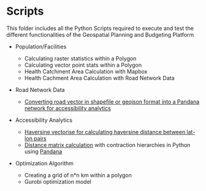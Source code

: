 # Scripts
This folder includes all the Python Scripts required to execute and test the different functionalities of the Geospatial Planning and Budgeting Platform

- Population/Facilities
  - Calculating raster statistics within a Polygon
  - Calculating vector point stats within a Polygon
  - Health Catchment Area Calculation with Mapbox
  - Health Cachment Area Calculation with Road Network Data
  
- Road Network Data
  - [Converting road vector in shapefile or geojson format into a Pandana network for accessibility analytics](https://github.com/parvathykrishnank/gpbp/blob/39b54b9ab8355483b6debb807a684b67c64316a8/Scripts/network_gpbp.py) 
  
- Accessibility Analytics
  - [Haversine vectorise for calculating haversine distance between lat-lon pairs](https://github.com/parvathykrishnank/gpbp/blob/2fb6a8e3b1d07c92b25987e6eb3d64f1752a77af/Scripts/haversine_vectorize.py)
  - [Distance matrix calculation](https://github.com/parvathykrishnank/gpbp/blob/b1744dbb03528d1b9226fec9da74c85eb4808ca5/Scripts/distance_matrix.py) with contraction hierarchies in Python using [Pandana](https://udst.github.io/pandana/network.html)

- Optimization Algorithm
  - Creating a grid of n\*n km within a polygon  
  - Gurobi optimization model
